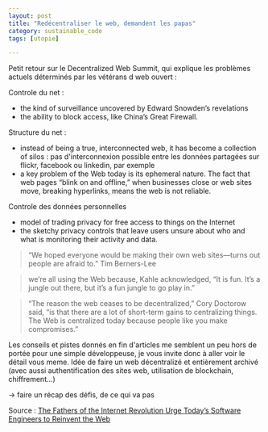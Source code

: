 ```yaml
---
layout: post
title: "Redécentraliser le web, demandent les papas"
category: sustainable_code
tags: [utopie]

---
```


Petit retour sur le Decentralized Web Summit, qui explique les problèmes actuels déterminés par les vétérans d web ouvert :

Controle du net :

-  the kind of surveillance uncovered by Edward Snowden’s revelations
-  the ability to block access, like China’s Great Firewall.


Structure du net :

-  instead of being a true, interconnected web, it has become a collection of silos : pas d'interconnexion possible entre les données partagées sur flickr, facebook ou linkedin, par exemple
-  a key problem of the Web today is its ephemeral nature. The fact that web pages “blink on and offline,” when businesses close or web sites move, breaking hyperlinks, means the web is not reliable.


Controle des données personnelles

-  model of trading privacy for free access to things on the Internet
-  the sketchy privacy controls that leave users unsure about who and what is monitoring their activity and data.




> “We hoped everyone would be making their own web sites—turns out people are afraid to.”
Tim Berners-Lee

> we’re all using the Web because, Kahle acknowledged, “It is fun. It’s a jungle out there, but it’s a fun jungle to go play in.”

> “The reason the web ceases to be decentralized,” Cory Doctorow said, “is that there are a lot of short-term gains to centralizing things. The Web is centralized today because people like you make compromises.”


Les conseils et pistes donnés en fin d'articles me semblent un peu hors de portée pour une simple développeuse, je vous invite donc à aller voir le détail vous meme. Idée de faire un web décentralizé et entièrement archivé (avec aussi authentification des sites web, utilisation de blockchain, chiffrement...)



-> faire un récap des défis, de ce qui va pas


Source : [The Fathers of the Internet Revolution Urge Today’s Software Engineers to Reinvent the Web][source]


[source]: http://spectrum.ieee.org/view-from-the-valley/telecom/internet/the-fathers-of-the-internet-revolution-urge-todays-pioneers-to-reinvent-the-web


